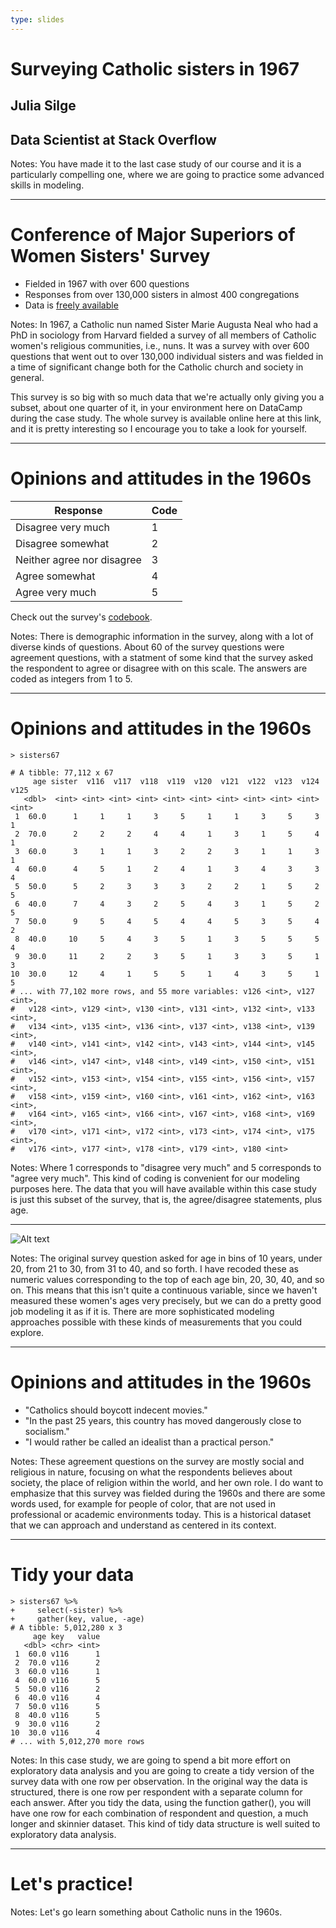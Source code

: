 ```yaml
---
type: slides
---
```


# Surveying Catholic sisters in 1967

## Julia Silge
## Data Scientist at Stack Overflow

Notes: You have made it to the last case study of our course and it is a particularly compelling one, where we are going to practice some advanced skills in modeling.

---

# Conference of Major Superiors of Women Sisters' Survey

- Fielded in 1967 with over 600 questions
- Responses from over 130,000 sisters in almost 400 congregations
- Data is [freely available](https://curate.nd.edu/show/0r967368551)

Notes: In 1967, a Catholic nun named Sister Marie Augusta Neal who had a PhD in sociology from Harvard fielded a survey of all members of Catholic women's religious communities, i.e., nuns. It was a survey with over 600 questions that went out to over 130,000 individual sisters and was fielded in a time of significant change both for the Catholic church and society in general.

This survey is so big with so much data that we're actually only giving you a subset, about one quarter of it, in your environment here on DataCamp during the case study. The whole survey is available online here at this link, and it is pretty interesting so I encourage you to take a look for yourself.

---

# Opinions and attitudes in the 1960s

Response | Code 
--- | --- 
Disagree very much | 1
Disagree somewhat | 2 
Neither agree nor disagree | 3 
Agree somewhat | 4 
Agree very much | 5

Check out the survey's [codebook](https://curate.nd.edu/downloads/0v838051f6x).

Notes: There is demographic information in the survey, along with a lot of diverse kinds of questions. About 60 of the survey questions were agreement questions, with a statment of some kind that the survey asked the respondent to agree or disagree with on this scale. The answers are coded as integers from 1 to 5.

---

# Opinions and attitudes in the 1960s

```out
> sisters67

# A tibble: 77,112 x 67
     age sister  v116  v117  v118  v119  v120  v121  v122  v123  v124  v125
   <dbl>  <int> <int> <int> <int> <int> <int> <int> <int> <int> <int> <int>
 1  60.0      1     1     1     3     5     1     1     3     5     3     1
 2  70.0      2     2     2     4     4     1     3     1     5     4     1
 3  60.0      3     1     1     3     2     2     3     1     1     3     1
 4  60.0      4     5     1     2     4     1     3     4     3     3     4
 5  50.0      5     2     3     3     3     2     2     1     5     2     5
 6  40.0      7     4     3     2     5     4     3     1     5     2     5
 7  50.0      9     5     4     5     4     4     5     3     5     4     2
 8  40.0     10     5     4     3     5     1     3     5     5     5     4
 9  30.0     11     2     2     3     5     1     3     3     5     1     3
10  30.0     12     4     1     5     5     1     4     3     5     1     5
# ... with 77,102 more rows, and 55 more variables: v126 <int>, v127 <int>,
#   v128 <int>, v129 <int>, v130 <int>, v131 <int>, v132 <int>, v133 <int>,
#   v134 <int>, v135 <int>, v136 <int>, v137 <int>, v138 <int>, v139 <int>,
#   v140 <int>, v141 <int>, v142 <int>, v143 <int>, v144 <int>, v145 <int>,
#   v146 <int>, v147 <int>, v148 <int>, v149 <int>, v150 <int>, v151 <int>,
#   v152 <int>, v153 <int>, v154 <int>, v155 <int>, v156 <int>, v157 <int>,
#   v158 <int>, v159 <int>, v160 <int>, v161 <int>, v162 <int>, v163 <int>,
#   v164 <int>, v165 <int>, v166 <int>, v167 <int>, v168 <int>, v169 <int>,
#   v170 <int>, v171 <int>, v172 <int>, v173 <int>, v174 <int>, v175 <int>,
#   v176 <int>, v177 <int>, v178 <int>, v179 <int>, v180 <int>
```

Notes: Where 1 corresponds to "disagree very much" and 5 corresponds to "agree very much". This kind of coding is convenient for our modeling purposes here. The data that you will have available within this case study is just this subset of the survey, that is, the agree/disagree statements, plus age.


---

![Alt text](http://s3.amazonaws.com/assets.datacamp.com/production/course_6013/datasets/age_histogram.png)

Notes: The original survey question asked for age in bins of 10 years, under 20, from 21 to 30, from 31 to 40, and so forth. I have recoded these as numeric values corresponding to the top of each age bin, 20, 30, 40, and so on. This means that this isn't quite a continuous variable, since we haven't measured these women's ages very precisely, but we can do a pretty good job modeling it as if it is. There are more sophisticated modeling approaches possible with these kinds of measurements that you could explore.  

---

# Opinions and attitudes in the 1960s


- "Catholics should boycott indecent movies."
- "In the past 25 years, this country has moved dangerously close to socialism."
- "I would rather be called an idealist than a practical person."

Notes: These agreement questions on the survey are mostly social and religious in nature, focusing on what the respondents believes about society, the place of religion within the world, and her own role. I do want to emphasize that this survey was fielded during the 1960s and there are some words used, for example for people of color, that are not used in professional or academic environments today. This is a historical dataset that we can approach and understand as centered in its context.

---

# Tidy your data

```out
> sisters67 %>%
+     select(-sister) %>%
+     gather(key, value, -age)
# A tibble: 5,012,280 x 3
     age key   value
   <dbl> <chr> <int>
 1  60.0 v116      1
 2  70.0 v116      2
 3  60.0 v116      1
 4  60.0 v116      5
 5  50.0 v116      2
 6  40.0 v116      4
 7  50.0 v116      5
 8  40.0 v116      5
 9  30.0 v116      2
10  30.0 v116      4
# ... with 5,012,270 more rows
```

Notes: In this case study, we are going to spend a bit more effort on exploratory data analysis and you are going to create a tidy version of the survey data with one row per observation. In the original way the data is structured, there is one row per respondent with a separate column for each answer. After you tidy the data, using the function gather(), you will have one row for each combination of respondent and question, a much longer and skinnier dataset. This kind of tidy data structure is well suited to exploratory data analysis.

---

# Let's practice!

Notes: Let's go learn something about Catholic nuns in the 1960s.













